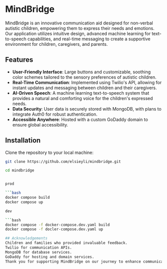 # MindBridge

MindBridge is an innovative communication aid designed for non-verbal autistic children, empowering them to express their needs and emotions. Our application utilizes intuitive design, advanced machine learning for text-to-speech capabilities, and real-time messaging to create a supportive environment for children, caregivers, and parents.

## Features

- **User-Friendly Interface**: Large buttons and customizable, soothing color schemes tailored to the sensory preferences of autistic children.
- **Real-Time Communication**: Implemented using Twilio's API, allowing for instant updates and messaging between children and their caregivers.
- **AI-Driven Speech**: A machine learning text-to-speech system that provides a natural and comforting voice for the children's expressed needs.
- **Data Security**: User data is securely stored with MongoDB, with plans to integrate Auth0 for robust authentication.
- **Accessible Anywhere**: Hosted with a custom GoDaddy domain to ensure global accessibility.

## Installation
Clone the repository to your local machine:

  ```bash
  git clone https://github.com/elsieyli/mindbridge.git
  
  cd mindbridge


prod

  ```bash
  docker compose build
  docker compose up

dev

```bash
docker compose -f docker-compose.dev.yaml build
docker compose -f docler-compose.dev.yaml up

## Acknowledgements
Children and families who provided invaluable feedback.
Twilio for communication APIs.
MongoDB for database services.
GoDaddy for hosting and domain services.
Thank you for supporting MindBridge on our journey to enhance communication for autistic children globally.



